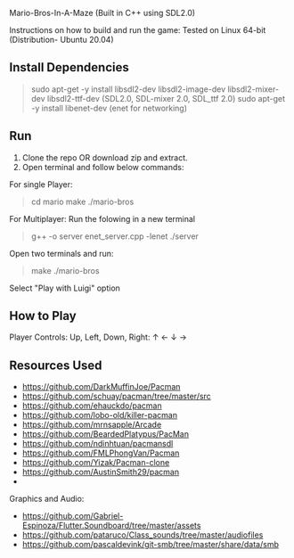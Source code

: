 Mario-Bros-In-A-Maze
(Built in C++ using SDL2.0)

Instructions on how to build and run the game:
Tested on Linux 64-bit (Distribution- Ubuntu 20.04)

## Install Dependencies

> sudo apt-get -y install libsdl2-dev libsdl2-image-dev libsdl2-mixer-dev libsdl2-ttf-dev
(SDL2.0, SDL-mixer 2.0, SDL_ttf 2.0)
> sudo apt-get -y install libenet-dev
(enet for networking)


## Run
1. Clone the repo OR download zip and extract.
2. Open terminal and follow below commands:

For single Player:
> cd mario
> make
> ./mario-bros

For Multiplayer:
Run the folowing in a new terminal

> g++ -o server enet_server.cpp -lenet
>./server

Open two terminals and run:

>make
>./mario-bros

Select "Play with Luigi" option


## How to Play
Player Controls:	Up, Left, Down, Right:	↑ ← ↓ →


## Resources Used
* https://github.com/DarkMuffinJoe/Pacman
* https://github.com/schuay/pacman/tree/master/src
* https://github.com/ehauckdo/pacman
* https://github.com/lobo-old/killer-pacman
* https://github.com/mrnsapple/Arcade
* https://github.com/BeardedPlatypus/PacMan
* https://github.com/ndinhtuan/pacmansdl
* https://github.com/FMLPhongVan/Pacman
* https://github.com/Yizak/Pacman-clone
* https://github.com/AustinSmith29/pacman
* 

Graphics and Audio:
* https://github.com/Gabriel-Espinoza/Flutter.Soundboard/tree/master/assets
* https://github.com/pataruco/Class_sounds/tree/master/audiofiles
* https://github.com/pascaldevink/git-smb/tree/master/share/data/smb


